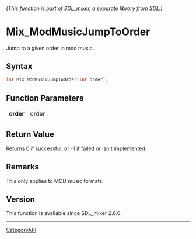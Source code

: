 ###### (This function is part of SDL_mixer, a separate library from SDL.)
# Mix_ModMusicJumpToOrder

Jump to a given order in mod music.

## Syntax

```c
int Mix_ModMusicJumpToOrder(int order);

```

## Function Parameters

|               |       |
| ------------- | ----- |
| **order**     | order |

## Return Value

Returns 0 if successful, or -1 if failed or isn't implemented.

## Remarks

This only applies to MOD music formats.

## Version

This function is available since SDL_mixer 2.6.0.

----
[CategoryAPI](CategoryAPI)

